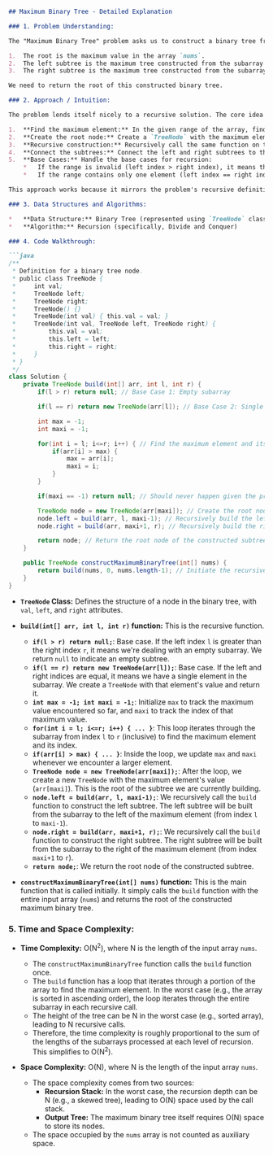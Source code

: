 ```markdown
## Maximum Binary Tree - Detailed Explanation

### 1. Problem Understanding:

The "Maximum Binary Tree" problem asks us to construct a binary tree from a given integer array `nums` where the tree follows these rules:

1.  The root is the maximum value in the array `nums`.
2.  The left subtree is the maximum tree constructed from the subarray to the left of the root's value.
3.  The right subtree is the maximum tree constructed from the subarray to the right of the root's value.

We need to return the root of this constructed binary tree.

### 2. Approach / Intuition:

The problem lends itself nicely to a recursive solution. The core idea is to:

1.  **Find the maximum element:** In the given range of the array, find the largest element and its index. This will be the root of our current subtree.
2.  **Create the root node:** Create a `TreeNode` with the maximum element's value.
3.  **Recursive construction:** Recursively call the same function on the subarrays to the left and right of the maximum element's index.  The left recursive call will build the left subtree, and the right recursive call will build the right subtree.
4.  **Connect the subtrees:** Connect the left and right subtrees to the root node.
5.  **Base Cases:** Handle the base cases for recursion:
    *   If the range is invalid (left index > right index), it means the subarray is empty, so return `null`.
    *   If the range contains only one element (left index == right index), create a `TreeNode` with that single element and return it.

This approach works because it mirrors the problem's recursive definition.  Each recursive call constructs the maximum binary tree for a sub-array, ensuring the overall tree structure adheres to the problem's rules.

### 3. Data Structures and Algorithms:

*   **Data Structure:** Binary Tree (represented using `TreeNode` class)
*   **Algorithm:** Recursion (specifically, Divide and Conquer)

### 4. Code Walkthrough:

```java
/**
 * Definition for a binary tree node.
 * public class TreeNode {
 *     int val;
 *     TreeNode left;
 *     TreeNode right;
 *     TreeNode() {}
 *     TreeNode(int val) { this.val = val; }
 *     TreeNode(int val, TreeNode left, TreeNode right) {
 *         this.val = val;
 *         this.left = left;
 *         this.right = right;
 *     }
 * }
 */
class Solution {
    private TreeNode build(int[] arr, int l, int r) {
        if(l > r) return null; // Base Case 1: Empty subarray

        if(l == r) return new TreeNode(arr[l]); // Base Case 2: Single element subarray

        int max = -1;
        int maxi = -1;

        for(int i = l; i<=r; i++) { // Find the maximum element and its index
            if(arr[i] > max) {
                max = arr[i];
                maxi = i;
            }
        }

        if(maxi == -1) return null; // Should never happen given the problem constraints but a good defensive check

        TreeNode node = new TreeNode(arr[maxi]); // Create the root node
        node.left = build(arr, l, maxi-1); // Recursively build the left subtree
        node.right = build(arr, maxi+1, r); // Recursively build the right subtree

        return node; // Return the root node of the constructed subtree
    }

    public TreeNode constructMaximumBinaryTree(int[] nums) {
        return build(nums, 0, nums.length-1); // Initiate the recursive process with the entire array
    }
}
```

*   **`TreeNode` Class:**  Defines the structure of a node in the binary tree, with `val`, `left`, and `right` attributes.

*   **`build(int[] arr, int l, int r)` function:** This is the recursive function.
    *   **`if(l > r) return null;`**:  Base case. If the left index `l` is greater than the right index `r`, it means we're dealing with an empty subarray. We return `null` to indicate an empty subtree.
    *   **`if(l == r) return new TreeNode(arr[l]);`**: Base case. If the left and right indices are equal, it means we have a single element in the subarray.  We create a `TreeNode` with that element's value and return it.
    *   **`int max = -1; int maxi = -1;`**: Initialize `max` to track the maximum value encountered so far, and `maxi` to track the index of that maximum value.
    *   **`for(int i = l; i<=r; i++) { ... }`**: This loop iterates through the subarray from index `l` to `r` (inclusive) to find the maximum element and its index.
    *   **`if(arr[i] > max) { ... }`**:  Inside the loop, we update `max` and `maxi` whenever we encounter a larger element.
    *   **`TreeNode node = new TreeNode(arr[maxi]);`**: After the loop, we create a new `TreeNode` with the maximum element's value (`arr[maxi]`).  This is the root of the subtree we are currently building.
    *   **`node.left = build(arr, l, maxi-1);`**:  We recursively call the `build` function to construct the left subtree. The left subtree will be built from the subarray to the left of the maximum element (from index `l` to `maxi-1`).
    *   **`node.right = build(arr, maxi+1, r);`**:  We recursively call the `build` function to construct the right subtree. The right subtree will be built from the subarray to the right of the maximum element (from index `maxi+1` to `r`).
    *   **`return node;`**: We return the root node of the constructed subtree.

*   **`constructMaximumBinaryTree(int[] nums)` function:** This is the main function that is called initially.  It simply calls the `build` function with the entire input array (`nums`) and returns the root of the constructed maximum binary tree.

### 5. Time and Space Complexity:

*   **Time Complexity:** O(N<sup>2</sup>), where N is the length of the input array `nums`.

    *   The `constructMaximumBinaryTree` function calls the `build` function once.
    *   The `build` function has a loop that iterates through a portion of the array to find the maximum element. In the worst case (e.g., the array is sorted in ascending order), the loop iterates through the entire subarray in each recursive call.
    *   The height of the tree can be N in the worst case (e.g., sorted array), leading to N recursive calls.
    *   Therefore, the time complexity is roughly proportional to the sum of the lengths of the subarrays processed at each level of recursion.  This simplifies to O(N<sup>2</sup>).

*   **Space Complexity:** O(N), where N is the length of the input array `nums`.

    *   The space complexity comes from two sources:
        *   **Recursion Stack:** In the worst case, the recursion depth can be N (e.g., a skewed tree), leading to O(N) space used by the call stack.
        *   **Output Tree:** The maximum binary tree itself requires O(N) space to store its nodes.
    *   The space occupied by the `nums` array is not counted as auxiliary space.
```